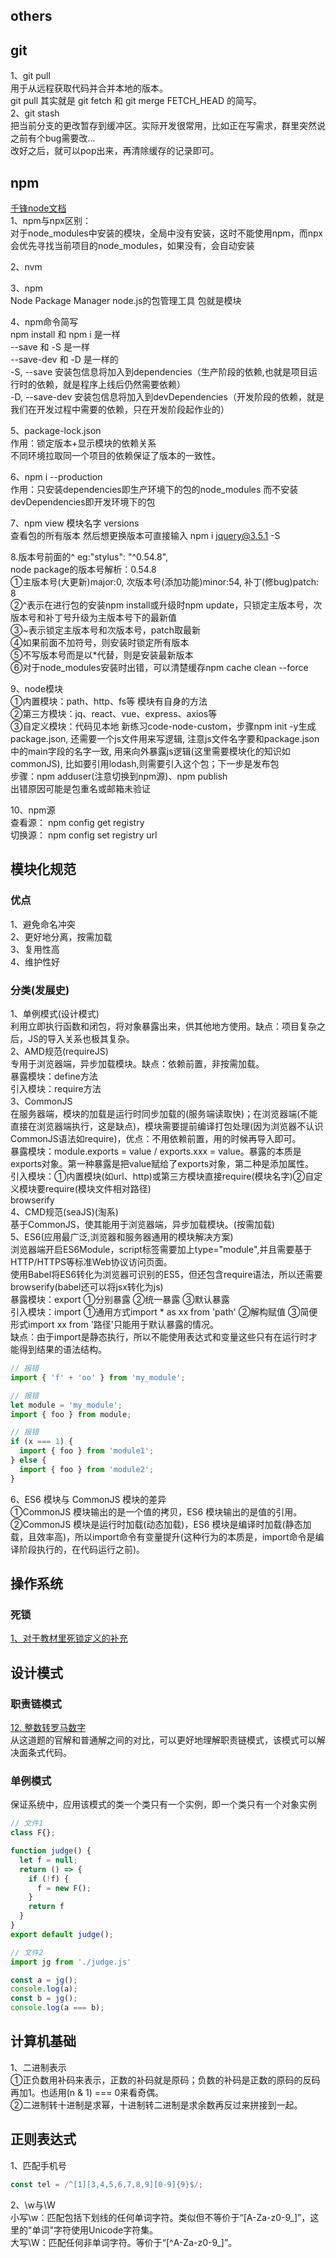 ## others
## git
1、git pull   
用于从远程获取代码并合并本地的版本。  
git pull 其实就是 git fetch 和 git merge FETCH_HEAD 的简写。   
2、git stash  
把当前分支的更改暂存到缓冲区。实际开发很常用，比如正在写需求，群里突然说之前有个bug需要改...  
改好之后，就可以pop出来，再清除缓存的记录即可。    

## npm
[千锋node文档](https://lurongtao.gitee.io/felixbooks-gp19-node.js/basics/01-Node.js%E5%9F%BA%E7%A1%80.html)  
1、npm与npx区别：  
对于node_modules中安装的模块，全局中没有安装，这时不能使用npm，而npx会优先寻找当前项目的node_modules，如果没有，会自动安装  
  
2、nvm  

3、npm  
Node Package Manager node.js的包管理工具 包就是模块  
  
4、npm命令简写   
npm install 和 npm i 是一样  
--save 和 -S 是一样  
--save-dev 和 -D 是一样的  
-S, --save 安装包信息将加入到dependencies（生产阶段的依赖,也就是项目运行时的依赖，就是程序上线后仍然需要依赖）  
-D, --save-dev 安装包信息将加入到devDependencies（开发阶段的依赖，就是我们在开发过程中需要的依赖，只在开发阶段起作业的）  
  
5、package-lock.json  
作用：锁定版本+显示模块的依赖关系  
不同环境拉取同一个项目的依赖保证了版本的一致性。  
  
6、npm i --production  
作用：只安装dependencies即生产环境下的包的node_modules  而不安装devDependencies即开发环境下的包  
  
7、npm view 模块名字 versions  
查看包的所有版本  然后想更换版本可直接输入 npm i jquery@3.5.1 -S  
  
8.版本号前面的^  eg:"stylus": "^0.54.8",  
node package的版本号解析：0.54.8  
①主版本号(大更新)major:0, 次版本号(添加功能)minor:54, 补丁(修bug)patch: 8  
②^表示在进行包的安装npm install或升级时npm update，只锁定主版本号，次版本号和补丁号升级为主版本号下的最新值  
③~表示锁定主版本号和次版本号，patch取最新  
④如果前面不加符号，则安装时锁定所有版本  
⑤不写版本号而是以*代替，则是安装最新版本  
⑥对于node_modules安装时出错，可以清楚缓存npm cache clean --force  
  
9、node模块  
①内置模块：path、http、fs等  模块有自身的方法  
②第三方模块：jq、react、vue、express、axios等  
③自定义模块：代码见本地 新练习code-node-custom，步骤npm init -y生成package.json, 还需要一个js文件用来写逻辑, 注意js文件名字要和package.json中的main字段的名字一致, 用来向外暴露js逻辑(这里需要模块化的知识如commonJS), 比如要引用lodash,则需要引入这个包；下一步是发布包  
步骤：npm adduser(注意切换到npm源)、npm publish  
出错原因可能是包重名或邮箱未验证  
  
10、npm源  
查看源： npm config get registry  
切换源： npm config set registry url

## 模块化规范
### 优点
1、避免命名冲突  
2、更好地分离，按需加载  
3、复用性高  
4、维护性好  
  
### 分类(发展史)
1、单例模式(设计模式)  
利用立即执行函数和闭包，将对象暴露出来，供其他地方使用。缺点：项目复杂之后，JS的导入关系也极其复杂。  
2、AMD规范(requireJS)  
专用于浏览器端，异步加载模块。缺点：依赖前置，非按需加载。  
暴露模块：define方法  
引入模块：require方法  
3、CommonJS  
在服务器端，模块的加载是运行时同步加载的(服务端读取快)；在浏览器端(不能直接在浏览器端执行，这是缺点)，模块需要提前编译打包处理(因为浏览器不认识CommonJS语法如require)，优点：不用依赖前置，用的时候再导入即可。  
暴露模块：module.exports = value / exports.xxx = value。暴露的本质是exports对象。第一种暴露是把value赋给了exports对象，第二种是添加属性。  
引入模块：①内置模块(如url、http)或第三方模块直接require(模块名字)②自定义模块要require(模块文件相对路径)  
browserify  
4、CMD规范(seaJS)(淘系)  
基于CommonJS，使其能用于浏览器端，异步加载模块。(按需加载)  
5、ES6(应用最广泛,浏览器和服务器通用的模块解决方案)  
浏览器端开启ES6Module，script标签需要加上type="module",并且需要基于HTTP/HTTPS等标准Web协议访问页面。  
使用Babel将ES6转化为浏览器可识别的ES5，但还包含require语法，所以还需要browserify(babel还可以将jsx转化为js)  
暴露模块：export ①分别暴露 ②统一暴露 ③默认暴露  
引入模块：import ①通用方式import * as xx from 'path' ②解构赋值 ③简便形式import xx from '路径'只能用于默认暴露的情况。  
缺点：由于import是静态执行，所以不能使用表达式和变量这些只有在运行时才能得到结果的语法结构。  
```js
// 报错
import { 'f' + 'oo' } from 'my_module';

// 报错
let module = 'my_module';
import { foo } from module;

// 报错
if (x === 1) {
  import { foo } from 'module1';
} else {
  import { foo } from 'module2';
}
```
6、ES6 模块与 CommonJS 模块的差异  
①CommonJS 模块输出的是一个值的拷贝，ES6 模块输出的是值的引用。  
②CommonJS 模块是运行时加载(动态加载)，ES6 模块是编译时加载(静态加载，且效率高)，所以import命令有变量提升(这种行为的本质是，import命令是编译阶段执行的，在代码运行之前)。  
  
## 操作系统
### 死锁
[1、对于教材里死锁定义的补充](https://www.zhihu.com/question/263380756)  
  
## 设计模式
### 职责链模式
[12. 整数转罗马数字](https://leetcode-cn.com/problems/integer-to-roman/)  
从这道题的官解和普通解之间的对比，可以更好地理解职责链模式，该模式可以解决面条式代码。  
  
### 单例模式  
保证系统中，应用该模式的类一个类只有一个实例，即一个类只有一个对象实例  
```js
// 文件1
class F{};

function judge() {
  let f = null;
  return () => {
    if (!f) {
      f = new F();
    }
    return f
  }
}
export default judge();

// 文件2
import jg from './judge.js'

const a = jg();
console.log(a);
const b = jg();
console.log(a === b);
```
  
## 计算机基础
1、二进制表示  
①正负数用补码来表示，正数的补码就是原码；负数的补码是正数的原码的反码再加1。也适用(n & 1) === 0来看奇偶。  
②二进制转十进制是求幂，十进制转二进制是求余数再反过来拼接到一起。  
  
## 正则表达式
1、匹配手机号  
```js
const tel = /^[1][3,4,5,6,7,8,9][0-9]{9}$/;
```  
2、\w与\W  
小写\w：匹配包括下划线的任何单词字符。类似但不等价于“[A-Za-z0-9_]”，这里的"单词"字符使用Unicode字符集。  
大写\W：匹配任何非单词字符。等价于“[^A-Za-z0-9_]”。  
